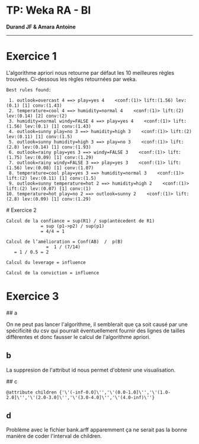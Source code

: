 # TP: Weka RA - BI

**Durand JF & Amara Antoine**

---

# Exercice 1


L'algorithme apriori nous retourne par défaut les 10 meilleures règles trouvées.
Ci-dessous les règles retournées par weka.


```
Best rules found:

 1. outlook=overcast 4 ==> play=yes 4    <conf:(1)> lift:(1.56) lev:(0.1) [1] conv:(1.43)
 2. temperature=cool 4 ==> humidity=normal 4    <conf:(1)> lift:(2) lev:(0.14) [2] conv:(2)
 3. humidity=normal windy=FALSE 4 ==> play=yes 4    <conf:(1)> lift:(1.56) lev:(0.1) [1] conv:(1.43)
 4. outlook=sunny play=no 3 ==> humidity=high 3    <conf:(1)> lift:(2) lev:(0.11) [1] conv:(1.5)
 5. outlook=sunny humidity=high 3 ==> play=no 3    <conf:(1)> lift:(2.8) lev:(0.14) [1] conv:(1.93)
 6. outlook=rainy play=yes 3 ==> windy=FALSE 3    <conf:(1)> lift:(1.75) lev:(0.09) [1] conv:(1.29)
 7. outlook=rainy windy=FALSE 3 ==> play=yes 3    <conf:(1)> lift:(1.56) lev:(0.08) [1] conv:(1.07)
 8. temperature=cool play=yes 3 ==> humidity=normal 3    <conf:(1)> lift:(2) lev:(0.11) [1] conv:(1.5)
 9. outlook=sunny temperature=hot 2 ==> humidity=high 2    <conf:(1)> lift:(2) lev:(0.07) [1] conv:(1)
10. temperature=hot play=no 2 ==> outlook=sunny 2    <conf:(1)> lift:(2.8) lev:(0.09) [1] conv:(1.29)
```

# Exercice 2

```
Calcul de la confiance = sup(R1) / sup(antécedent de R1)
             = sup (p1->p2) / sup(p1)
             = 4/4 = 1

Calcul de l’amélioration = Conf(AB)  /  p(B) 
               =  1 / (7/14)
   = 1 / 0.5 = 2    

Calcul du leverage = influence

Calcul de la conviction = influence
```

# Exercice 3

## a

On ne peut pas lancer l'algorithme, il semblerait que ça soit causé par une spécificité du csv qui pourrait éventuellement fournir des lignes de tailles différentes et donc fausser le calcul de l'algorithme apriori.

## b

La suppresion de l'attribut id nous permet d'obtenir une visualisation.

## c

```
@attribute children {'\'(-inf-0.0]\'','\'(0.0-1.0]\'','\'(1.0-2.0]\'','\'(2.0-3.0]\'','\'(3.0-4.0]\'','\'(4.0-inf)\''}
```

## d

Problème avec le fichier bank.arff apparemment ça ne serait pas la bonne manière de coder l'interval de children.


